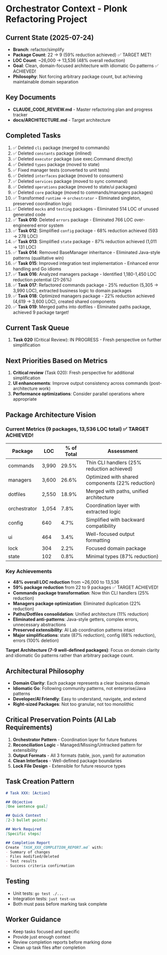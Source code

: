 # Orchestrator Context - Plonk Refactoring Project

## Current State (2025-07-24)
- **Branch**: refactor/simplify
- **Package Count**: 22 → 9 (59% reduction achieved) ✅ TARGET MET!
- **LOC Count**: ~26,000 → 13,536 (48% overall reduction)
- **Goal**: Clean, domain-focused architecture with idiomatic Go patterns ✅ ACHIEVED!
- **Philosophy**: Not forcing arbitrary package count, but achieving maintainable domain separation

## Key Documents
- **CLAUDE_CODE_REVIEW.md** - Master refactoring plan and progress tracker
- **docs/ARCHITECTURE.md** - Target architecture

## Completed Tasks
1. ✅ Deleted `cli` package (merged to commands)
2. ✅ Deleted `constants` package (inlined)
3. ✅ Deleted `executor` package (use exec.Command directly)
4. ✅ Deleted `types` package (moved to state)
5. ✅ Fixed manager tests (converted to unit tests)
6. ✅ Deleted `interfaces` package (moved to consumers)
7. ✅ Deleted `services` package (moved to sync command)
8. ✅ Deleted `operations` package (moved to state/ui packages)
9. ✅ Deleted `core` package (moved to commands/managers packages)
10. ✅ Transformed `runtime` → `orchestrator` - Eliminated singleton, preserved coordination logic
11. ✅ Deleted `mocks` and `testing` packages - Eliminated 514 LOC of unused generated code
12. ✅ **Task 010**: Deleted `errors` package - Eliminated 766 LOC over-engineered error system
13. ✅ **Task 012**: Simplified `config` package - 68% reduction achieved (593 → 278 LOC)
14. ✅ **Task 013**: Simplified `state` package - 87% reduction achieved (1,011 → 131 LOC)
15. ✅ **Task 014**: Removed BaseManager inheritance - Eliminated Java-style patterns (qualitative win)
16. ✅ **Task 015**: Improved integration test implementation - Enhanced error handling and Go idioms
17. ✅ **Task 016**: Analyzed managers package - Identified 1,180-1,450 LOC reduction potential (21-26%)
18. ✅ **Task 017**: Refactored commands package - 25% reduction (5,305 → 3,990 LOC), extracted business logic to domain packages
19. ✅ **Task 018**: Optimized managers package - 22% reduction achieved (4,619 → 3,600 LOC), created shared components
20. ✅ **Task 019**: Merged paths into dotfiles - Eliminated paths package, achieved 9 package target!

## Current Task Queue
1. **Task 020** (Critical Review): IN PROGRESS - Fresh perspective on further simplification

## Next Priorities Based on Metrics
1. **Critical review** (Task 020): Fresh perspective for additional simplification
2. **UI enhancements**: Improve output consistency across commands (post-architecture work)
3. **Performance optimizations**: Consider parallel operations where appropriate

## Package Architecture Vision

### Current Metrics (9 packages, 13,536 LOC total) ✅ TARGET ACHIEVED!
| Package | LOC | % of Total | Assessment |
|---------|-----|------------|------------|
| commands | 3,990 | 29.5% | Thin CLI handlers (25% reduction achieved) |
| managers | 3,600 | 26.6% | Optimized with shared components (22% reduction) |
| dotfiles | 2,550 | 18.9% | Merged with paths, unified architecture |
| orchestrator | 1,054 | 7.8% | Coordination layer with extracted logic |
| config | 640 | 4.7% | Simplified with backward compatibility |
| ui | 464 | 3.4% | Well-focused output formatting |
| lock | 304 | 2.2% | Focused domain package |
| state | 102 | 0.8% | Minimal types (87% reduction) |

### Key Achievements
- **48% overall LOC reduction** from ~26,000 to 13,536
- **59% package reduction** from 22 to 9 packages ✅ TARGET ACHIEVED!
- **Commands package transformation**: Now thin CLI handlers (25% reduction)
- **Managers package optimization**: Eliminated duplication (22% reduction)
- **Paths/Dotfiles consolidation**: Unified architecture (11% reduction)
- **Eliminated anti-patterns**: Java-style getters, complex errors, unnecessary abstractions
- **Preserved extensibility**: AI Lab coordination patterns intact
- **Major simplifications**: state (87% reduction), config (68% reduction), errors (100% deletion)

**Target Architecture (7-9 well-defined packages)**:
Focus on domain clarity and idiomatic Go patterns rather than arbitrary package count.

## Architectural Philosophy
- **Domain Clarity**: Each package represents a clear business domain
- **Idiomatic Go**: Following community patterns, not enterprise/Java patterns
- **Developer/AI Friendly**: Easy to understand, navigate, and extend
- **Right-sized Packages**: Not too granular, not too monolithic

## Critical Preservation Points (AI Lab Requirements)
1. **Orchestrator Pattern** - Coordination layer for future features
2. **Reconciliation Logic** - Managed/Missing/Untracked pattern for extensibility
3. **Output Formats** - All 3 formats (table, json, yaml) for automation
4. **Clean Interfaces** - Well-defined package boundaries
5. **Lock File Design** - Extensible for future resource types

## Task Creation Pattern
```markdown
# Task XXX: [Action]

## Objective
[One sentence goal]

## Quick Context
[2-3 bullet points]

## Work Required
[Specific steps]

## Completion Report
Create `TASK_XXX_COMPLETION_REPORT.md` with:
- Summary of changes
- Files modified/deleted
- Test results
- Success criteria confirmation
```

## Testing
- Unit tests: `go test ./...`
- Integration tests: `just test-ux`
- Both must pass before marking task complete

## Worker Guidance
- Keep tasks focused and specific
- Provide just enough context
- Review completion reports before marking done
- Clean up task files after completion
